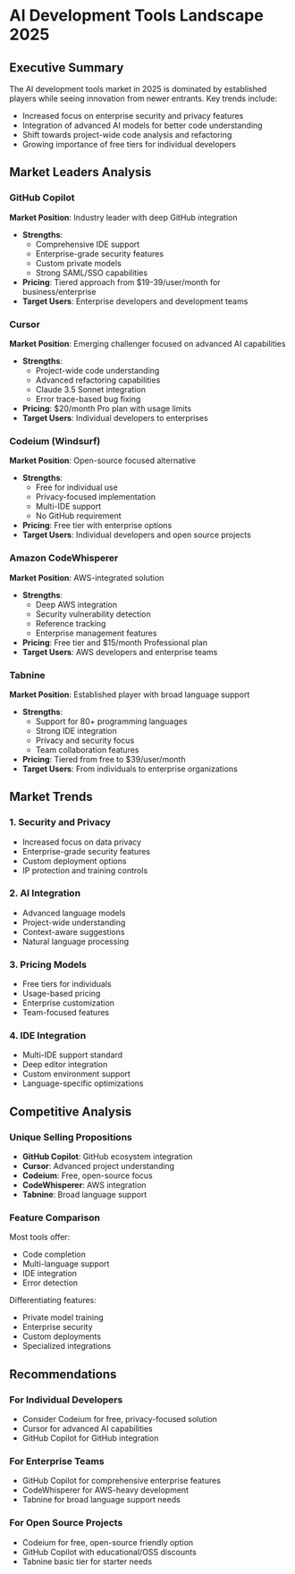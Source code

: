 # AI Development Tools Landscape 2025

## Executive Summary

The AI development tools market in 2025 is dominated by established players while seeing innovation from newer entrants. Key trends include:
- Increased focus on enterprise security and privacy features
- Integration of advanced AI models for better code understanding
- Shift towards project-wide code analysis and refactoring
- Growing importance of free tiers for individual developers

## Market Leaders Analysis

### GitHub Copilot
**Market Position**: Industry leader with deep GitHub integration
- **Strengths**: 
  - Comprehensive IDE support
  - Enterprise-grade security features
  - Custom private models
  - Strong SAML/SSO capabilities
- **Pricing**: Tiered approach from $19-39/user/month for business/enterprise
- **Target Users**: Enterprise developers and development teams

### Cursor
**Market Position**: Emerging challenger focused on advanced AI capabilities
- **Strengths**:
  - Project-wide code understanding
  - Advanced refactoring capabilities
  - Claude 3.5 Sonnet integration
  - Error trace-based bug fixing
- **Pricing**: $20/month Pro plan with usage limits
- **Target Users**: Individual developers to enterprises

### Codeium (Windsurf)
**Market Position**: Open-source focused alternative
- **Strengths**:
  - Free for individual use
  - Privacy-focused implementation
  - Multi-IDE support
  - No GitHub requirement
- **Pricing**: Free tier with enterprise options
- **Target Users**: Individual developers and open source projects

### Amazon CodeWhisperer
**Market Position**: AWS-integrated solution
- **Strengths**:
  - Deep AWS integration
  - Security vulnerability detection
  - Reference tracking
  - Enterprise management features
- **Pricing**: Free tier and $15/month Professional plan
- **Target Users**: AWS developers and enterprise teams

### Tabnine
**Market Position**: Established player with broad language support
- **Strengths**:
  - Support for 80+ programming languages
  - Strong IDE integration
  - Privacy and security focus
  - Team collaboration features
- **Pricing**: Tiered from free to $39/user/month
- **Target Users**: From individuals to enterprise organizations

## Market Trends

### 1. Security and Privacy
- Increased focus on data privacy
- Enterprise-grade security features
- Custom deployment options
- IP protection and training controls

### 2. AI Integration
- Advanced language models
- Project-wide understanding
- Context-aware suggestions
- Natural language processing

### 3. Pricing Models
- Free tiers for individuals
- Usage-based pricing
- Enterprise customization
- Team-focused features

### 4. IDE Integration
- Multi-IDE support standard
- Deep editor integration
- Custom environment support
- Language-specific optimizations

## Competitive Analysis

### Unique Selling Propositions
- **GitHub Copilot**: GitHub ecosystem integration
- **Cursor**: Advanced project understanding
- **Codeium**: Free, open-source focus
- **CodeWhisperer**: AWS integration
- **Tabnine**: Broad language support

### Feature Comparison
Most tools offer:
- Code completion
- Multi-language support
- IDE integration
- Error detection

Differentiating features:
- Private model training
- Enterprise security
- Custom deployments
- Specialized integrations

## Recommendations

### For Individual Developers
- Consider Codeium for free, privacy-focused solution
- Cursor for advanced AI capabilities
- GitHub Copilot for GitHub integration

### For Enterprise Teams
- GitHub Copilot for comprehensive enterprise features
- CodeWhisperer for AWS-heavy development
- Tabnine for broad language support needs

### For Open Source Projects
- Codeium for free, open-source friendly option
- GitHub Copilot with educational/OSS discounts
- Tabnine basic tier for starter needs
